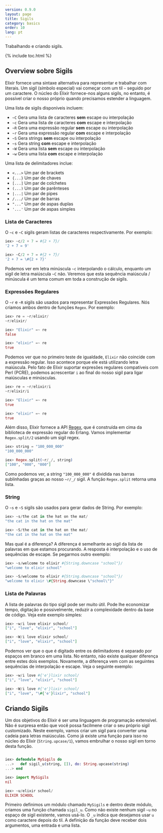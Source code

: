 ```yaml
---
version: 0.9.0
layout: page
title: Sigils
category: basics
order: 10
lang: pt
---
```


Trabalhando e criando sigils.

{% include toc.html %}

## Overview sobre Sigils

Elixir fornece uma sintaxe alternativa para representar e trabalhar com literais. Um sigil (símbolo especial) vai começar com um til `~` seguido por um caractere. O núcleo do Elixir fornece-nos alguns sigils, no entanto, é possível criar o nosso próprio quando precisamos estender a linguagem.

Uma lista de sigils disponíveis incluem:

  - `~C` Gera uma lista de caracteres **sem** escape ou interpolação
  - `~c` Gera uma lista de caracteres **com** escape e interpolação
  - `~R` Gera uma expressão regular **sem** escape ou interpolação
  - `~r` Gera uma expressão regular **com** escape e interpolação
  - `~S` Gera strings **sem** escape ou interpolação
  - `~s` Gera string **com** escape e interpolação
  - `~W` Gera uma lista **sem** escape ou interpolação
  - `~w` Gera uma lista **com** escape e interpolação

Uma lista de delimitadores inclue:

  - `<...>` Um par de brackets
  - `{...}` Um par de chaves
  - `[...]` Um par de colchetes
  - `(...)` Um par de parênteses
  - `|...|` Um par de pipes
  - `/.../` Um par de barras
  - `"..."` Um par de aspas duplas
  - `'...'` Um par de aspas simples

### Lista de Caracteres

O `~c` e `~C` sigils geram listas de caracteres respectivamente. Por exemplo:

```elixir
iex> ~c/2 + 7 = #{2 + 7}/
'2 + 7 = 9'

iex> ~C/2 + 7 = #{2 + 7}/
'2 + 7 = \#{2 + 7}'
```

Podemos ver em letra minúscula `~c` interpolando o cálculo, enquanto um sigil de letra maiúscula `~C`  não. Veremos que esta sequência maiúscula / minúscula é um tema comum em toda a construção de sigils.

### Expressões Regulares

O `~r` e `~R` sigils são usados para representar Expressões Regulares. Nós criamos ambos dentro de funções `Regex`. Por exemplo:

```elixir
iex> re = ~r/elixir/
~r/elixir/

iex> "Elixir" =~ re
false

iex> "elixir" =~ re
true
```

Podemos ver que no primeiro teste de igualdade, `Elixir` não coincide com a expressão regular. Isso acontece porque ele está utilizando letra maiúscula. Pelo fato de Elixir suportar expresões regulares compatíveis com Perl (PCRE), podemos acrescentar `i` ao final do nosso sigil para ligar maiúsculas e minúsculas.

```elixir
iex> re = ~r/elixir/i
~r/elixir/i

iex> "Elixir" =~ re
true

iex> "elixir" =~ re
true
```

Além disso, Elixir fornece a API [Regex](http://elixir-lang.org/docs/stable/elixir/Regex.html), que é construída em cima da biblioteca de expressão regular do Erlang. Vamos implementar `Regex.split/2` usando um sigil regex.

```elixir
iex> string = "100_000_000"
"100_000_000"

iex> Regex.split(~r/_/, string)
["100", "000", "000"]
```

Como podemos ver, a string `"100_000_000"`  é dividida nas barras sublinhadas graças ao nosso `~r/_/` sigil. A função `Regex.split` retorna uma lista.

### String

O `~s` e `~S` sigils são usados para gerar dados de String. Por exemplo:

```elixir
iex> ~s/the cat in the hat on the mat/
"the cat in the hat on the mat"

iex> ~S/the cat in the hat on the mat/
"the cat in the hat on the mat"
```

Mas qual é a diferença? A diferença é semelhante ao sigil da lista de palavras em que estamos procurando. A resposta é interpolação e o uso de sequências de escape. Se pegarmos outro exemplo:

```elixir
iex> ~s/welcome to elixir #{String.downcase "school"}/
"welcome to elixir school"

iex> ~S/welcome to elixir #{String.downcase "school"}/
"welcome to elixir \#{String.downcase \"school\"}"
```

### Lista de Palavras

A lista de palavras do tipo sigil pode ser muito útil. Pode lhe economizar tempo, digitação e possivelmente, reduzir a complexidade dentro da base de código. Veja este exemplo simples:

```elixir
iex> ~w/i love elixir school/
["i", "love", "elixir", "school"]

iex> ~W/i love elixir school/
["i", "love", "elixir", "school"]
```

Podemos ver que o que é digitado entre os delimitadores é separado por espaços em branco em uma lista. No entanto, não existe qualquer diferença entre estes dois exemplos. Novamente, a diferença vem com as seguintes sequências de interpolação e escape. Veja o seguinte exemplo:

```elixir
iex> ~w/i love #{'e'}lixir school/
["i", "love", "elixir", "school"]

iex> ~W/i love #{'e'}lixir school/
["i", "love", "\#{'e'}lixir", "school"]
```

## Criando Sigils

Um dos objetivos do Elixir é ser uma linguagem de programação extensível. Não é surpresa então que você possa facilmene criar o seu próprio sigil customizado. Neste exemplo, vamos criar um sigil para converter uma cadeia para letras maiúsculas. Como já existe uma função para isso no núcleo do Elixir (`String.upcase/1`), vamos embrulhar o nosso sigil em torno desta função.

```elixir

iex> defmodule MySigils do
...>   def sigil_u(string, []), do: String.upcase(string)
...> end

iex> import MySigils
nil

iex> ~u/elixir school/
ELIXIR SCHOOL
```

Primeiro definimos um módulo chamado `MySigils` e dentro deste módulo, criamos uma função chamada `sigil_u`. Como não existe nenhum sigil `~u` no espaço de sigil existente, vamos usá-lo. O `_u` indica que desejamos usar `u` como caractere depois do til. A definição da função deve receber dois argumentos, uma entrada e uma lista.

